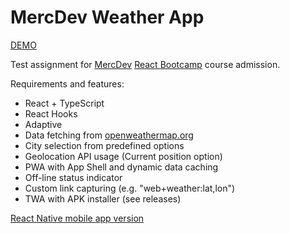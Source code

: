 # MercDev Weather App

[DEMO](https://weather-app-2a554.web.app/)

Test assignment for [MercDev](https://mercdev.com/) [React Bootcamp](https://academy.mercdev.com/#web) course admission.

Requirements and features:

- React + TypeScript
- React Hooks
- Adaptive
- Data fetching from [openweathermap.org](https://openweathermap.org/api)
- City selection from predefined options
- Geolocation API usage (Current position option)
- PWA with App Shell and dynamic data caching
- Off-line status indicator
- Custom link capturing (e.g. "web+weather:lat,lon")
- TWA with APK installer (see releases)

[React Native mobile app version](https://github.com/usides/mercury-weather-app-react-native)
